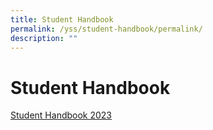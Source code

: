```yaml
---
title: Student Handbook
permalink: /yss/student-handbook/permalink/
description: ""
---
```

**Student Handbook**
===================

[Student Handbook 2023](/files/YSS/School%20Handbook%202023_FINAL.pdf)